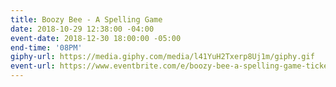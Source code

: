 ```yaml
---
title: Boozy Bee - A Spelling Game
date: 2018-10-29 12:38:00 -04:00
event-date: 2018-12-30 18:00:00 -05:00
end-time: '08PM'
giphy-url: https://media.giphy.com/media/l41YuH2Txerp8Uj1m/giphy.gif
event-url: https://www.eventbrite.com/e/boozy-bee-a-spelling-game-tickets-53083639595
---
```



